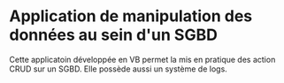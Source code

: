 # Application de manipulation des données au sein d'un SGBD

Cette applicatoin développée en VB permet la mis en pratique des action CRUD sur un SGBD.
Elle possède aussi un système de logs.
